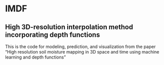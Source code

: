 # IMDF
## High 3D-resolution interpolation method incorporating depth functions
This is the code for modeling, prediction, and visualization from the paper “High resolution soil moisture mapping in 3D space and time using machine learning and depth functions”
